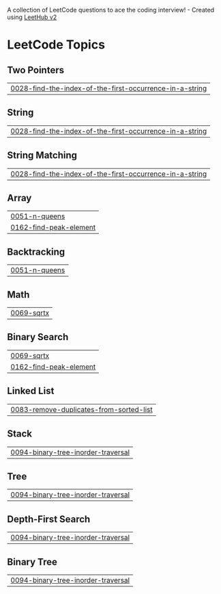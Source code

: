 A collection of LeetCode questions to ace the coding interview! - Created using [LeetHub v2](https://github.com/arunbhardwaj/LeetHub-2.0)
<!---LeetCode Topics Start-->
# LeetCode Topics
## Two Pointers
|  |
| ------- |
| [0028-find-the-index-of-the-first-occurrence-in-a-string](https://github.com/Joshu1231/Leetcode/tree/master/0028-find-the-index-of-the-first-occurrence-in-a-string) |
## String
|  |
| ------- |
| [0028-find-the-index-of-the-first-occurrence-in-a-string](https://github.com/Joshu1231/Leetcode/tree/master/0028-find-the-index-of-the-first-occurrence-in-a-string) |
## String Matching
|  |
| ------- |
| [0028-find-the-index-of-the-first-occurrence-in-a-string](https://github.com/Joshu1231/Leetcode/tree/master/0028-find-the-index-of-the-first-occurrence-in-a-string) |
## Array
|  |
| ------- |
| [0051-n-queens](https://github.com/Joshu1231/Leetcode/tree/master/0051-n-queens) |
| [0162-find-peak-element](https://github.com/Joshu1231/Leetcode/tree/master/0162-find-peak-element) |
## Backtracking
|  |
| ------- |
| [0051-n-queens](https://github.com/Joshu1231/Leetcode/tree/master/0051-n-queens) |
## Math
|  |
| ------- |
| [0069-sqrtx](https://github.com/Joshu1231/Leetcode/tree/master/0069-sqrtx) |
## Binary Search
|  |
| ------- |
| [0069-sqrtx](https://github.com/Joshu1231/Leetcode/tree/master/0069-sqrtx) |
| [0162-find-peak-element](https://github.com/Joshu1231/Leetcode/tree/master/0162-find-peak-element) |
## Linked List
|  |
| ------- |
| [0083-remove-duplicates-from-sorted-list](https://github.com/Joshu1231/Leetcode/tree/master/0083-remove-duplicates-from-sorted-list) |
## Stack
|  |
| ------- |
| [0094-binary-tree-inorder-traversal](https://github.com/Joshu1231/Leetcode/tree/master/0094-binary-tree-inorder-traversal) |
## Tree
|  |
| ------- |
| [0094-binary-tree-inorder-traversal](https://github.com/Joshu1231/Leetcode/tree/master/0094-binary-tree-inorder-traversal) |
## Depth-First Search
|  |
| ------- |
| [0094-binary-tree-inorder-traversal](https://github.com/Joshu1231/Leetcode/tree/master/0094-binary-tree-inorder-traversal) |
## Binary Tree
|  |
| ------- |
| [0094-binary-tree-inorder-traversal](https://github.com/Joshu1231/Leetcode/tree/master/0094-binary-tree-inorder-traversal) |
<!---LeetCode Topics End-->